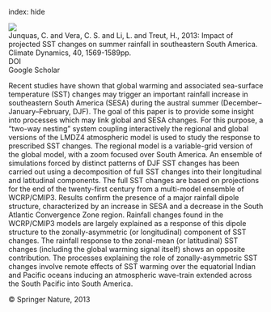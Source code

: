index: hide

<div class="Citation">
    <div class="Citation-thumb CitationThumb-linked"  data-href="https://doi.org/10.1007/s00382-013-1695-y">
      <img src="https://static.claimspace.cloud/climate-study-static/refs/thumbs/14/Junquas_et_al_2013-thumb.png" />
    </div>

  <div class="Citation-body">
    <div class="Citation-text">Junquas, C. and Vera, C. S. and Li, L. and Treut, H., 2013: Impact of projected SST changes on summer rainfall in southeastern South America. <span class="Article-journal">Climate Dynamics, </span><span class="Article-volume">40, </span>1569-1589pp.</div>
    <div class="Citation-links">
      <div class="CitationLink" data-href="https://doi.org/10.1007/s00382-013-1695-y">
        <div class="CitationLink-icon CitationLink-Doi"></div>
        <div class="CitationLink-text">DOI</div>
      </div>
      <div class="CitationLink" data-href="https://scholar.google.com/scholar?q=10.1007/s00382-013-1695-y">
        <div class="CitationLink-icon CitationLink-Scholar"></div>
        <div class="CitationLink-text">Google Scholar</div>
      </div>
    </div>
  </div>
</div>

Recent studies have shown that global warming and associated sea-surface temperature (SST) changes may trigger an important rainfall increase in southeastern South America (SESA) during the austral summer (December–January–February, DJF). The goal of this paper is to provide some insight into processes which may link global and SESA changes. For this purpose, a “two-way nesting” system coupling interactively the regional and global versions of the LMDZ4 atmospheric model is used to study the response to prescribed SST changes. The regional model is a variable-grid version of the global model, with a zoom focused over South America. An ensemble of simulations forced by distinct patterns of DJF SST changes has been carried out using a decomposition of full SST changes into their longitudinal and latitudinal components. The full SST changes are based on projections for the end of the twenty-first century from a multi-model ensemble of WCRP/CMIP3. Results confirm the presence of a major rainfall dipole structure, characterized by an increase in SESA and a decrease in the South Atlantic Convergence Zone region. Rainfall changes found in the WCRP/CMIP3 models are largely explained as a response of this dipole structure to the zonally-asymmetric (or longitudinal) component of SST changes. The rainfall response to the zonal-mean (or latitudinal) SST changes (including the global warming signal itself) shows an opposite contribution. The processes explaining the role of zonally-asymmetric SST changes involve remote effects of SST warming over the equatorial Indian and Pacific oceans inducing an atmospheric wave-train extended across the South Pacific into South America.

<div class="Citation-copy">
&copy; Springer Nature, 2013
</div>